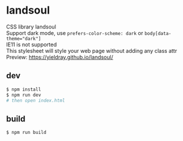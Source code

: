 # landsoul

CSS library landsoul  
Support dark mode, use `prefers-color-scheme: dark` or `body[data-theme="dark"]`  
IE11 is not supported  
This stylesheet will style your web page without adding any class attr  
Preview: <https://yieldray.github.io/landsoul/>

## dev

```bash
$ npm install
$ npm run dev
# then open index.html
```

## build

```bash
$ npm run build
```

